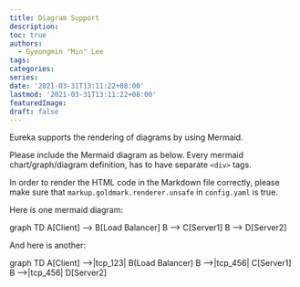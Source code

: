 ```yaml
---
title: Diagram Support
description:
toc: true
authors:
  - Gyeongmin "Min" Lee
tags:
categories:
series:
date: '2021-03-31T13:11:22+08:00'
lastmod: '2021-03-31T13:11:22+08:00'
featuredImage:
draft: false
---
```


Eureka supports the rendering of diagrams by using Mermaid.

<!--more-->


Please include the Mermaid diagram as below. Every mermaid chart/graph/diagram definition, has to have separate `<div>` tags.

In order to render the HTML code in the Markdown file correctly, please make sure that `markup.goldmark.renderer.unsafe` in `config.yaml` is true.

Here is one mermaid diagram:

<div class="mermaid">
  graph TD
  A[Client] --> B[Load Balancer]
  B --> C[Server1]
  B --> D[Server2]
</div>

And here is another:

<div class="mermaid">
  graph TD
  A[Client] -->|tcp_123| B(Load Balancer)
  B -->|tcp_456| C[Server1]
  B -->|tcp_456| D[Server2]
</div>